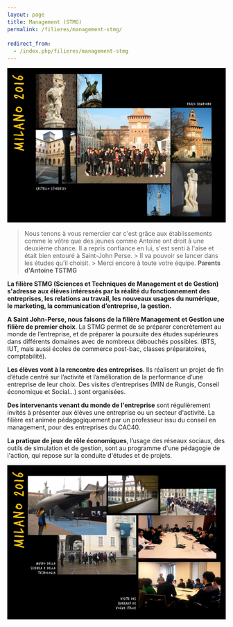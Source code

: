 ```yaml
---
layout: page
title: Management (STMG)
permalink: /filieres/management-stmg/

redirect_from:
  - /index.php/filieres/management-stmg
---
```


![Bac STMG - École Saint John Perse](/images/smtg-1.jpg)

> Nous tenons à vous remercier car c'est grâce aux établissements comme le vôtre que des jeunes comme Antoine ont droit à une deuxième chance. Il a repris confiance en lui, s'est senti à l'aise et était bien entouré à Saint-John Perse. > Il va pouvoir se lancer dans les études qu'il choisit. >  Merci encore à toute votre équipe. **Parents d'Antoine TSTMG**

**La filière STMG (Sciences et Techniques de Management et de Gestion) s'adresse aux élèves intéressés par la réalité du fonctionnement des entreprises, les relations au travail, les nouveaux usages du numérique, le marketing, la communication d’entreprise, la gestion.**

**A Saint John-Perse, nous faisons de la filière Management et Gestion une filière de premier choix**. La STMG permet de se préparer concrètement au monde de l’entreprise, et de préparer la poursuite des études supérieures dans différents domaines avec de nombreux débouchés possibles. (BTS, IUT, mais aussi écoles de commerce post-bac, classes préparatoires, comptabilité). 

**Les élèves vont à la rencontre des entreprises**. Ils réalisent un projet de fin d’étude centré sur l’activité et l’amélioration de la performance d’une entreprise de leur choix. Des visites d’entreprises (MIN de Rungis, Conseil économique et Social…) sont organisées.

**Des intervenants venant du monde de l'entreprise** sont régulièrement invités à présenter aux élèves une entreprise ou un secteur d'activité. La filière est animée pédagogiquement par un professeur issu du conseil en management, pour des entreprises du CAC40.

**La pratique de jeux de rôle économiques**, l’usage des réseaux sociaux, des outils de simulation et de gestion, sont au programme d'une pédagogie de l'action, qui repose sur la conduite d'études et de projets.

![Filière STMG - École Saint John Perse](/images/smtg-2.jpg)

